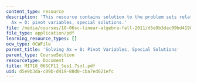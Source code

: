 ```yaml
---
content_type: resource
description: 'This resource contains solution to the problem sets related to solving
  Ax = 0: pivot variables, special solutions.'
file: /media/courses/18-06sc-linear-algebra-fall-2011/d5e9b3dac09bd41988d0cba7ed021efc_MIT18_06SCF11_Ses1.7sol.pdf
file_type: application/pdf
learning_resource_types: []
ocw_type: OCWFile
parent_title: 'Solving Ax = 0: Pivot Variables, Special Solutions'
parent_type: CourseSection
resourcetype: Document
title: MIT18_06SCF11_Ses1.7sol.pdf
uid: d5e9b3da-c09b-d419-88d0-cba7ed021efc
---
```


